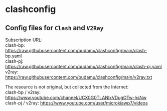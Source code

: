 # clashconfig
## Config files for `Clash` and `V2Ray`
Subscription URL: \
clash-bp: https://raw.githubusercontent.com/budamu/clashconfig/main/clash-bp.yaml \
clash-pj: https://raw.githubusercontent.com/budamu/clashconfig/main/clash-pj.yaml \
v2ray: https://raw.githubusercontent.com/budamu/clashconfig/main/v2ray.txt


The resource is not original, but collected from the Internet: \
clash-bp / v2ray: https://www.youtube.com/channel/UCX0G0TLANlxVDugOTw-hsNw \
clash-pj / v2ray: https://www.youtube.com/user/microkiawp7/videos
